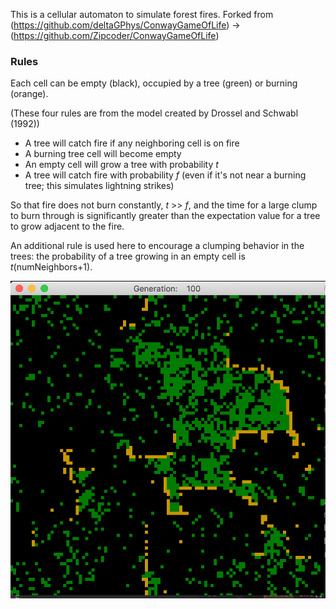 This is a cellular automaton to simulate forest fires. Forked from (https://github.com/deltaGPhys/ConwayGameOfLife) -> (https://github.com/Zipcoder/ConwayGameOfLife)

### Rules

Each cell can be empty (black), occupied by a tree (green) or burning (orange).

(These four rules are from the model created by Drossel and Schwabl (1992))
* A tree will catch fire if any neighboring cell is on fire
* A burning tree cell will become empty
* An empty cell will grow a tree with probability *t*
* A tree will catch fire with probability *f* (even if it's not near a burning tree; this simulates lightning strikes)

So that fire does not burn constantly, *t* >> *f*, and the time for a large clump to burn through is significantly 
greater than the expectation value for a tree to grow adjacent to the fire.

An additional rule is used here to encourage a clumping behavior in the trees: the probability of a tree growing 
in an empty cell is *t*(numNeighbors+1).

![Screenshot](Fire100Gen.png)
